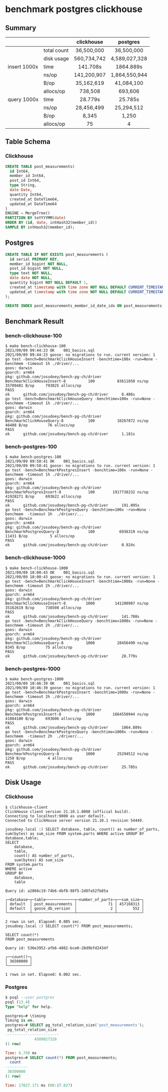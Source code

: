 # benchmark postgres clickhouse

## Summary
|              |             |  clickhouse |    postgres   |
|--------------|-------------|:-----------:|:-------------:|
|              | total count |  36,500,000 |    36,500,000 |
|              | disk usage  | 560,734,742 | 4,589,027,328 |
| insert 1000x | time        |    141.708s |     1864.889s |
|              | ns/op       | 141,200,907 | 1,864,550,944 |
|              | B/op        |  35,162,619 |    41,084,100 |
|              | allocs/op   |     738,508 |       693,606 |
|  query 1000x | time        |     28.779s |       25.785s |
|              | ns/op       |  28,456,499 |    25,294,512 |
|              | B/op        |       8,345 |         1,250 |
|              | allocs/op   |          75 |             4 |

## Table Schema
### Clickhouse 
```sql
CREATE TABLE post_measurements(
  id Int64,
  member_id Int64,
  post_id Int64,
  type String,
  date Date,
  quantity Int64,
  created_at DateTime64,
  updated_at DateTime64
)
ENGINE = MergeTree()
PARTITION BY toYYYYMM(date)
ORDER BY (id, date, intHash32(member_id))
SAMPLE BY intHash32(member_id);
```


## Postgres
```sql
CREATE TABLE IF NOT EXISTS post_measurements (
  id serial PRIMARY KEY,
  member_id bigint NOT NULL,
  post_id bigint NOT NULL,
  type text NOT NULL,
  date date NOT NULL,
  quantity bigint NOT NULL DEFAULT 1,
  created_at timestamp with time zone NOT NULL DEFAULT CURRENT_TIMESTAMP,
  updated_at timestamp with time zone NOT NULL DEFAULT CURRENT_TIMESTAMP
);

CREATE INDEX post_measurements_member_id_date_idx ON post_measurements(member_id int8_ops,date date_ops);
```

## Benchmark Result

### bench-clickhouse-100

```
$ make bench-clickhouse-100
2021/09/09 09:44:23 OK    001_basics.sql
2021/09/09 09:44:23 goose: no migrations to run. current version: 1
go test -bench=BenchmarkClickHouseInsert -benchtime=100x -run=None -benchmem -timeout 1h ./driver/...
goos: darwin
goarch: arm64
pkg: github.com/josudoey/bench-pg-ch/driver
BenchmarkClickHouseInsert-8          100          83611050 ns/op        35709481 B/op     793825 allocs/op
PASS
ok      github.com/josudoey/bench-pg-ch/driver      8.486s
go test -bench=BenchmarkClickHouseQuery -benchtime=100x -run=None -benchmem -timeout 1h ./driver/...
goos: darwin
goarch: arm64
pkg: github.com/josudoey/bench-pg-ch/driver
BenchmarkClickHouseQuery-8           100          10267872 ns/op           46408 B/op         76 allocs/op
PASS
ok      github.com/josudoey/bench-pg-ch/driver      1.181s
```

### bench-postgres-100

```
$ make bench-postgres-100
2021/09/09 09:50:41 OK    001_basics.sql
2021/09/09 09:50:41 goose: no migrations to run. current version: 1
go test -bench=BenchmarkPostgresInsert -benchtime=100x -run=None -benchmem -timeout 1h ./driver/...
goos: darwin
goarch: arm64
pkg: github.com/josudoey/bench-pg-ch/driver
BenchmarkPostgresInsert-8            100        1917738232 ns/op        41928271 B/op     693622 allocs/op
PASS
ok      github.com/josudoey/bench-pg-ch/driver      191.895s
go test -bench=BenchmarkPostgresQuery -benchtime=100x -run=None -benchmem  -timeout 1h  ./driver/...
goos: darwin
goarch: arm64
pkg: github.com/josudoey/bench-pg-ch/driver
BenchmarkPostgresQuery-8             100           6936319 ns/op           11431 B/op          5 allocs/op
PASS
ok      github.com/josudoey/bench-pg-ch/driver      0.924s
```

### bench-clickhouse-1000
```
$ make bench-clickhouse-1000
2021/09/09 10:00:43 OK    001_basics.sql
2021/09/09 10:00:43 goose: no migrations to run. current version: 1
go test -bench=BenchmarkClickHouseInsert -benchtime=1000x -run=None -benchmem -timeout 2h ./driver/...
goos: darwin
goarch: arm64
pkg: github.com/josudoey/bench-pg-ch/driver
BenchmarkClickHouseInsert-8         1000         141200907 ns/op        35162619 B/op     738508 allocs/op
PASS
ok      github.com/josudoey/bench-pg-ch/driver      141.708s
go test -bench=BenchmarkClickHouseQuery -benchtime=1000x -run=None -benchmem -timeout 2h ./driver/...
goos: darwin
goarch: arm64
pkg: github.com/josudoey/bench-pg-ch/driver
BenchmarkClickHouseQuery-8          1000          28456499 ns/op            8345 B/op         75 allocs/op
PASS
ok      github.com/josudoey/bench-pg-ch/driver      28.779s
```

### bench-postgres-1000

```
$ make bench-postgres-1000
2021/09/09 10:46:39 OK    001_basics.sql
2021/09/09 10:46:39 goose: no migrations to run. current version: 1
go test -bench=BenchmarkPostgresInsert -benchtime=1000x -run=None -benchmem -timeout 2h ./driver/...
goos: darwin
goarch: arm64
pkg: github.com/josudoey/bench-pg-ch/driver
BenchmarkPostgresInsert-8           1000        1864550944 ns/op        41084100 B/op     693606 allocs/op
PASS
ok      github.com/josudoey/bench-pg-ch/driver      1864.889s
go test -bench=BenchmarkPostgresQuery -benchtime=1000x -run=None -benchmem  -timeout 2h  ./driver/...
goos: darwin
goarch: arm64
pkg: github.com/josudoey/bench-pg-ch/driver
BenchmarkPostgresQuery-8            1000          25294512 ns/op            1250 B/op          4 allocs/op
PASS
ok      github.com/josudoey/bench-pg-ch/driver      25.785s
```

## Disk Usage
### Clickhouse

```
$ clickhouse-client
ClickHouse client version 21.10.1.8000 (official build).
Connecting to localhost:9000 as user default.
Connected to ClickHouse server version 21.10.1 revision 54449.

josudoey.local :) SELECT database, table, count() as number_of_parts, sum(bytes) as sum_size FROM system.parts WHERE active GROUP BY database,table;
SELECT
    database,
    table,
    count() AS number_of_parts,
    sum(bytes) AS sum_size
FROM system.parts
WHERE active
GROUP BY
    database,
    table

Query id: a2866c19-74b6-4bf8-98f5-2d8fa52fb85a

┌─database─┬─table─────────────┬─number_of_parts─┬──sum_size─┐
│ default  │ post_measurements │              71 │ 457168313 │
│ default  │ goose_db_version  │               2 │       552 │
└──────────┴───────────────────┴─────────────────┴───────────┘

2 rows in set. Elapsed: 0.005 sec.
josudoey.local :) SELECT count(*) FROM post_measurements;

SELECT count(*)
FROM post_measurements

Query id: 536e3952-afb6-4082-bce0-28d9bfd2434f

┌──count()─┐
│ 36500000 │
└──────────┘

1 rows in set. Elapsed: 0.002 sec.
```

### Postgres

```sql
$ psql --user postgres
psql (13.4)
Type "help" for help.

postgres=# \timing
Timing is on.
postgres=# SELECT pg_total_relation_size('post_measurements');
 pg_total_relation_size
------------------------
             4589027328
(1 row)

Time: 6.750 ms
postgres=# SELECT count(*) FROM post_measurements;
  count
----------
 36500000
(1 row)

Time: 17027.171 ms (00:17.027)
```